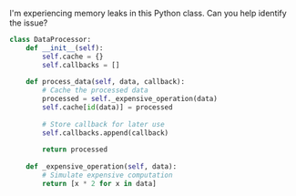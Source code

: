I'm experiencing memory leaks in this Python class. Can you help identify the issue?

```python
class DataProcessor:
    def __init__(self):
        self.cache = {}
        self.callbacks = []
    
    def process_data(self, data, callback):
        # Cache the processed data
        processed = self._expensive_operation(data)
        self.cache[id(data)] = processed
        
        # Store callback for later use
        self.callbacks.append(callback)
        
        return processed
    
    def _expensive_operation(self, data):
        # Simulate expensive computation
        return [x * 2 for x in data]
```
